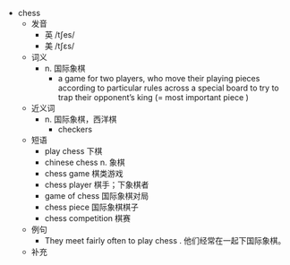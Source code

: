 - chess
  - 发音
    - 英 /tʃes/
    - 美 /tʃɛs/
  - 词义
    - n. 国际象棋
      - a game for two players, who move their playing pieces according to particular rules across a special board to try to trap their opponent’s  king (= most important piece ) 
  - 近义词
    - n. 国际象棋，西洋棋
      - checkers
  - 短语
    - play chess 下棋
    - chinese chess n. 象棋
    - chess game 棋类游戏
    - chess player 棋手；下象棋者
    - game of chess 国际象棋对局
    - chess piece 国际象棋棋子
    - chess competition 棋赛
  - 例句
    - They meet fairly often to play chess . 他们经常在一起下国际象棋。
  - 补充